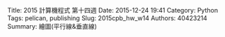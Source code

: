 Title: 2015 計算機程式 第十四週
Date: 2015-12-24 19:41
Category: Python
Tags: pelican, publishing
Slug: 2015cpb_hw_w14
Authors: 40423214
Summary: 繪圖(平行線&垂直線)
                    
                
            
<!-- 導入 brython.js -->


<script type="text/javascript" src="js/40423214-w14.js"></script>

<!-- 啟動 brython() -->

<script>
window.onload=function(){
brython(1);
}
</script>

<!-- 以下利用 Brython 程式執行繪圖 -->

<canvas id="plotarea" width="200" height="160"></canvas>

<script type="text/python3">
# 導入 doc
from browser import document as doc
from browser import console
import math

# 準備繪圖畫布
canvas = doc["plotarea"]
ctx = canvas.getContext("2d")

# 開始畫直線
for i in range(11):
    ctx.beginPath()
    ctx.lineWidth = 10
    ctx.moveTo(0,0+i*20 )
    ctx.lineTo(200,0+i*20 )
    ctx.strokeStyle = "#00FF00"
    ctx.stroke()
for i in range(11):
    ctx.beginPath()
    ctx.lineWidth = 3
    ctx.moveTo(0+i*20, 0)
    ctx.lineTo(0+i*20, 200)
    ctx.strokeStyle = "#0000ff"
    ctx.stroke()


</script>


<script>
window.onload=function(){
brython(1);
}
</script>
